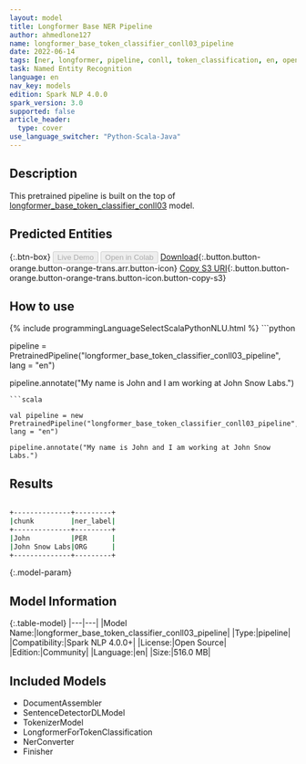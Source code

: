 ```yaml
---
layout: model
title: Longformer Base NER Pipeline
author: ahmedlone127
name: longformer_base_token_classifier_conll03_pipeline
date: 2022-06-14
tags: [ner, longformer, pipeline, conll, token_classification, en, open_source]
task: Named Entity Recognition
language: en
nav_key: models
edition: Spark NLP 4.0.0
spark_version: 3.0
supported: false
article_header:
  type: cover
use_language_switcher: "Python-Scala-Java"
---
```


## Description

This pretrained pipeline is built on the top of [longformer_base_token_classifier_conll03](https://nlp.johnsnowlabs.com/2021/10/09/longformer_base_token_classifier_conll03_en.html) model.

## Predicted Entities



{:.btn-box}
<button class="button button-orange" disabled>Live Demo</button>
<button class="button button-orange" disabled>Open in Colab</button>
[Download](https://s3.amazonaws.com/community.johnsnowlabs.com/ahmedlone127/longformer_base_token_classifier_conll03_pipeline_en_4.0.0_3.0_1655213912525.zip){:.button.button-orange.button-orange-trans.arr.button-icon}
[Copy S3 URI](s3://community.johnsnowlabs.com/ahmedlone127/longformer_base_token_classifier_conll03_pipeline_en_4.0.0_3.0_1655213912525.zip){:.button.button-orange.button-orange-trans.button-icon.button-copy-s3}

## How to use



<div class="tabs-box" markdown="1">
{% include programmingLanguageSelectScalaPythonNLU.html %}
```python

pipeline = PretrainedPipeline("longformer_base_token_classifier_conll03_pipeline", lang = "en")

pipeline.annotate("My name is John and I am working at John Snow Labs.")
```
```scala

val pipeline = new PretrainedPipeline("longformer_base_token_classifier_conll03_pipeline", lang = "en")

pipeline.annotate("My name is John and I am working at John Snow Labs.")
```
</div>

## Results

```bash

+--------------+---------+
|chunk         |ner_label|
+--------------+---------+
|John          |PER      |
|John Snow Labs|ORG      |
+--------------+---------+
```

{:.model-param}
## Model Information

{:.table-model}
|---|---|
|Model Name:|longformer_base_token_classifier_conll03_pipeline|
|Type:|pipeline|
|Compatibility:|Spark NLP 4.0.0+|
|License:|Open Source|
|Edition:|Community|
|Language:|en|
|Size:|516.0 MB|

## Included Models

- DocumentAssembler
- SentenceDetectorDLModel
- TokenizerModel
- LongformerForTokenClassification
- NerConverter
- Finisher